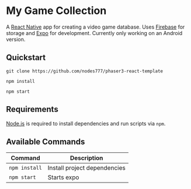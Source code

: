 # My Game Collection 

A [React Native](https://reactnative.dev/) app for creating a video game database. Uses [Firebase](https://firebase.google.com/) for storage and [Expo](https://expo.io/) for development. Currently only working on an Android version.


## Quickstart

`git clone https://github.com/nodes777/phaser3-react-template`

`npm install`

`npm start`

## Requirements

[Node.js](https://nodejs.org) is required to install dependencies and run scripts via `npm`.

## Available Commands

| Command | Description |
|---------|-------------|
| `npm install` | Install project dependencies |
| `npm start` | Starts expo |
